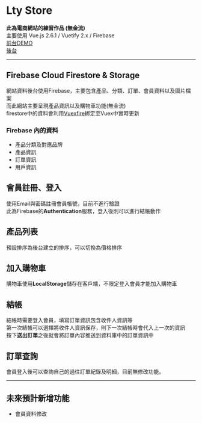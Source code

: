 # Lty Store

**此為電商網站的練習作品 (無金流)**  
主要使用 Vue.js 2.6.1 / Vuetify 2.x / Firebase  
[前台DEMO](https://lty-store.firebaseapp.com)  
[後台](https://github.com/Ltyi/Lty-Store-ADMIN)  

---

## Firebase Cloud Firestore & Storage

網站資料後台使用Firebase，主要包含產品、分類、訂單、會員資料以及圖片檔案  
而此網站主要呈現產品資訊以及購物車功能(無金流)  
firestore中的資料會利用[Vuexfire](https://github.com/posva/vuexfire)綁定至Vuex中實時更新

### Firebase 內的資料
  - 產品分類及對應品牌
  - 產品資訊
  - 訂單資訊
  - 用戶資訊

## 會員註冊、登入

使用Email與密碼註冊會員帳號，目前不進行驗證  
此為Firebase的**Authentication**服務，登入後則可以進行結帳動作

## 產品列表

預設排序為後台建立的排序，可以切換為價格排序  

## 加入購物車

購物車使用**LocalStorage**儲存在客戶端，不限定登入會員才能加入購物車  

## 結帳

結帳時需要登入會員，填寫訂單資訊包含收件人資訊等  
第一次結帳可以選擇將收件人資訊保存，則下一次結帳時會代入上一次的資訊  
按下**送出訂單**之後就會將訂單內容推送到資料庫中的訂單資訊中  

## 訂單查詢

會員登入後可以查詢自己的過往訂單紀錄及明細，目前無修改功能。

--- 

## 未來預計新增功能

  - 會員資料修改
  